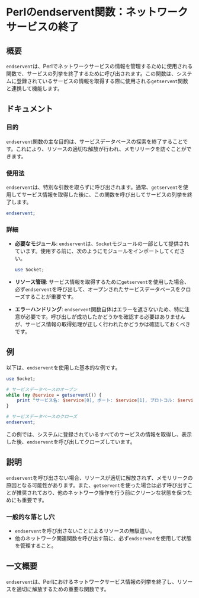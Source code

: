 <!--
Meta Description: # Perlのendservent関数：ネットワークサービスの終了 ## 概要 `endservent`は、Perlでネットワークサービスの情報を管理するために使用される関数で、サービスの列挙を終了するために呼び出されます。この関数は、システムに登録されているサービスの情報を取得する際に使用される`...
Meta Keywords: endservent, getservent, service, perl, socket
-->

# Perlのendservent関数：ネットワークサービスの終了

## 概要
`endservent`は、Perlでネットワークサービスの情報を管理するために使用される関数で、サービスの列挙を終了するために呼び出されます。この関数は、システムに登録されているサービスの情報を取得する際に使用される`getservent`関数と連携して機能します。

## ドキュメント
### 目的
`endservent`関数の主な目的は、サービスデータベースの探索を終了することです。これにより、リソースの適切な解放が行われ、メモリリークを防ぐことができます。

### 使用法
`endservent`は、特別な引数を取らずに呼び出されます。通常、`getservent`を使用してサービス情報を取得した後に、この関数を呼び出してサービスの列挙を終了します。

```perl
endservent;
```

### 詳細
- **必要なモジュール**: `endservent`は、`Socket`モジュールの一部として提供されています。使用する前に、次のようにモジュールをインポートしてください。
  
  ```perl
  use Socket;
  ```

- **リソース管理**: サービス情報を取得するために`getservent`を使用した場合、必ず`endservent`を呼び出して、オープンされたサービスデータベースをクローズすることが重要です。

- **エラーハンドリング**: `endservent`関数自体はエラーを返さないため、特に注意が必要です。呼び出しが成功したかどうかを確認する必要はありませんが、サービス情報の取得処理が正しく行われたかどうかは確認しておくべきです。

## 例
以下は、`endservent`を使用した基本的な例です。

```perl
use Socket;

# サービスデータベースのオープン
while (my @service = getservent()) {
    print "サービス名: $service[0], ポート: $service[1], プロトコル: $service[2]\n";
}

# サービスデータベースのクローズ
endservent;
```

この例では、システムに登録されているすべてのサービスの情報を取得し、表示した後、`endservent`を呼び出してクローズしています。

## 説明
`endservent`を呼び出さない場合、リソースが適切に解放されず、メモリリークの原因となる可能性があります。また、`getservent`を使った場合は必ず呼び出すことが推奨されており、他のネットワーク操作を行う前にクリーンな状態を保つためにも重要です。

### 一般的な落とし穴
- `endservent`を呼び出さないことによるリソースの無駄遣い。
- 他のネットワーク関連関数を呼び出す前に、必ず`endservent`を使用して状態を管理すること。

## 一文概要
`endservent`は、Perlにおけるネットワークサービス情報の列挙を終了し、リソースを適切に解放するための重要な関数です。